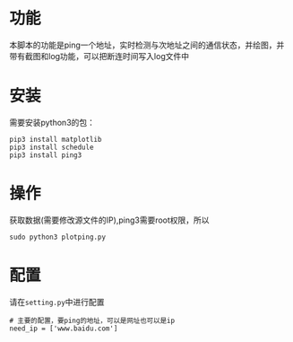 # 功能

本脚本的功能是ping一个地址，实时检测与次地址之间的通信状态，并绘图，并带有截图和log功能，可以把断连时间写入log文件中

# 安装

需要安装python3的包：

```
pip3 install matplotlib
pip3 install schedule
pip3 install ping3
```


# 操作
获取数据(需要修改源文件的IP),ping3需要root权限，所以

```
sudo python3 plotping.py
```


# 配置
请在`setting.py`中进行配置

```
# 主要的配置，要ping的地址，可以是网址也可以是ip
need_ip = ['www.baidu.com']
```

